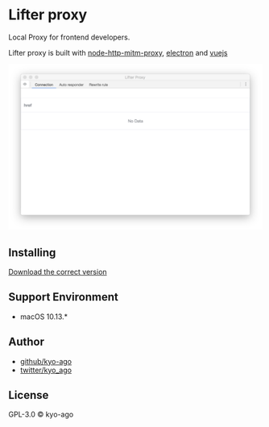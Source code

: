 # Lifter proxy

Local Proxy for frontend developers.

Lifter proxy is built with [node-http-mitm-proxy](https://github.com/joeferner/node-http-mitm-proxy), [electron](https://github.com/electron/electron) and [vuejs](https://github.com/vuejs/vue)

![](resources/screenshot-1.png)

## Installing

[Download the correct version](https://github.com/kyo-ago/lifter/releases/latest)

## Support Environment

* macOS 10.13.*

## Author

- [github/kyo-ago](https://github.com/kyo-ago)
- [twitter/kyo_ago](https://twitter.com/kyo_ago)

## License

GPL-3.0 © kyo-ago
